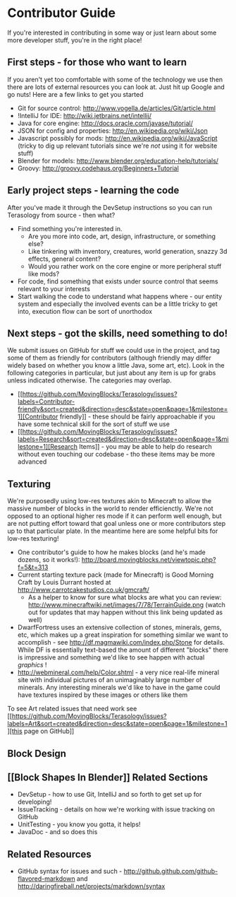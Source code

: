 Contributor Guide
=================
If you're interested in contributing in some way or just learn about some more developer stuff, you're in the right place!

First steps - for those who want to learn
-----------------------------------------

If you aren't yet too comfortable with some of the technology we use then there are lots of external resources you can look at. Just hit up Google and go nuts! Here are a few links to get you started

   * Git for source control: http://www.vogella.de/articles/Git/article.html
   * !IntelliJ for IDE: http://wiki.jetbrains.net/intellij/
   * Java for core engine: http://docs.oracle.com/javase/tutorial/
   * JSON for config and properties: http://en.wikipedia.org/wiki/Json
   * Javascript possibly for mods: http://en.wikipedia.org/wiki/JavaScript (tricky to dig up relevant tutorials since we're _not_ using it for website stuff)
   * Blender for models: http://www.blender.org/education-help/tutorials/
   * Groovy: http://groovy.codehaus.org/Beginners+Tutorial

Early project steps - learning the code
---------------------------------------

After you've made it through the DevSetup instructions so you can run Terasology from source - then what?

   * Find something you're interested in. 
      * Are you more into code, art, design, infrastructure, or something else?
      * Like tinkering with inventory, creatures, world generation, snazzy 3d effects, general content?
      * Would you rather work on the core engine or more peripheral stuff like mods?
   * For code, find something that exists under source control that seems relevant to your interests
   * Start walking the code to understand what happens where - our entity system and especially the involved events can be a little tricky to get into, execution flow can be sort of unorthodox

Next steps - got the skills, need something to do!
--------------------------------------------------

We submit issues on GitHub for stuff we could use in the project, and tag some of them as friendly for contributors (although friendly may differ widely based on whether you know a little Java, some art, etc). Look in the following categories in particular, but just about any item is up for grabs unless indicated otherwise. The categories may overlap.

   * [[https://github.com/MovingBlocks/Terasology/issues?labels=Contributor-friendly&sort=created&direction=desc&state=open&page=1&milestone=1][Contributor friendly]] - these should be fairly approachable if you have some technical skill for the sort of stuff we use
   * [[https://github.com/MovingBlocks/Terasology/issues?labels=Research&sort=created&direction=desc&state=open&page=1&milestone=1][Research Items]] - you may be able to help do research without even touching our codebase - tho these items may be more advanced

Texturing
---------

We're purposedly using low-res textures akin to Minecraft to allow the massive number of blocks in the world to render efficienctly. We're not opposed to an optional higher res mode if it can perform well enough, but are not putting effort toward that goal unless one or more contributors step up to that particular plate. In the meantime here are some helpful bits for low-res texturing!

   * One contributor's guide to how he makes blocks (and he's made dozens, so it works!): http://board.movingblocks.net/viewtopic.php?f=5&t=313
   * Current starting texture pack (made for Minecraft) is Good Morning Craft by Louis Durrant hosted at http://www.carrotcakestudios.co.uk/gmcraft/ 
      * As a helper to know for sure what blocks are what you can review: <a href="http://www.minecraftwiki.net/images/7/78/TerrainGuide.png">http://www.minecraftwiki.net/images/7/78/TerrainGuide.png</a> (watch out for updates that may happen without this link being updated as well)
   * DwarfFortress uses an extensive collection of stones, minerals, gems, etc, which makes up a great inspiration for something similar we want to accomplish - see http://df.magmawiki.com/index.php/Stone for details. While DF is essentially text-based the amount of different "blocks" there is impressive and something we'd like to see happen with actual _graphics_ !
   * http://webmineral.com/help/Color.shtml - a very nice real-life mineral site with individual pictures of an unimaginably large number of minerals. Any interesting minerals we'd like to have in the game could have textures inspired by these images or others like them

To see Art related issues that need work see [[https://github.com/MovingBlocks/Terasology/issues?labels=Art&sort=created&direction=desc&state=open&page=1&milestone=1][this page on GitHub]]

Block Design
------------

[[Block Shapes In Blender]]
Related Sections
----------------

   * DevSetup - how to use Git, IntelliJ and so forth to get set up for developing!
   * IssueTracking - details on how we're working with issue tracking on GitHub
   * UnitTesting - you know you gotta, it helps!
   * JavaDoc - and so does this

Related Resources
-----------------

   * GitHub syntax for issues and such - http://github.github.com/github-flavored-markdown and http://daringfireball.net/projects/markdown/syntax
